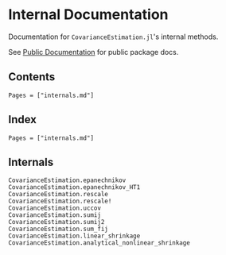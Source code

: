 # Internal Documentation

Documentation for `CovarianceEstimation.jl`'s internal methods.

See [Public Documentation](@ref) for public package docs.

## Contents

```@contents
Pages = ["internals.md"]
```

## Index

```@index
Pages = ["internals.md"]
```

## Internals

```@docs
CovarianceEstimation.epanechnikov
CovarianceEstimation.epanechnikov_HT1
CovarianceEstimation.rescale
CovarianceEstimation.rescale!
CovarianceEstimation.uccov
CovarianceEstimation.sumij
CovarianceEstimation.sumij2
CovarianceEstimation.sum_fij
CovarianceEstimation.linear_shrinkage
CovarianceEstimation.analytical_nonlinear_shrinkage
```
